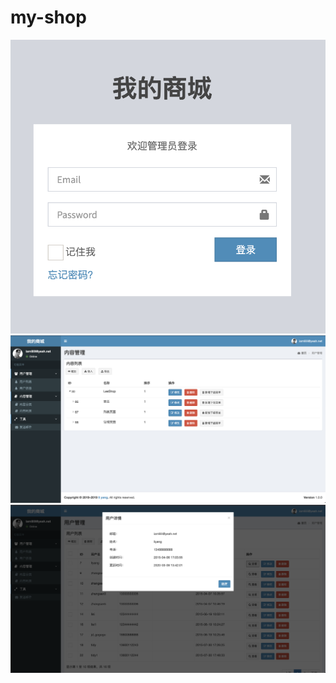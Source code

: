 # my-shop
![登录](https://github.com/woshilll/my-shop/blob/master/image/my-shop1.png?raw=true)
![](https://github.com/woshilll/my-shop/blob/master/image/my-shop2.png?raw=true)
![](https://github.com/woshilll/my-shop/blob/master/image/my-shop3.png?raw=true)
